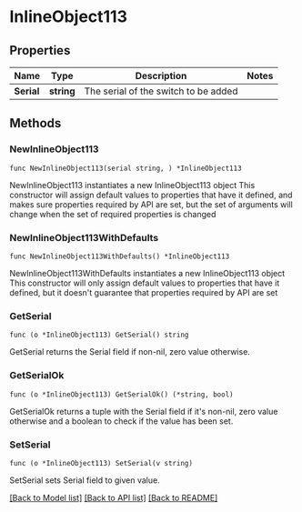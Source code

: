 # InlineObject113

## Properties

Name | Type | Description | Notes
------------ | ------------- | ------------- | -------------
**Serial** | **string** | The serial of the switch to be added | 

## Methods

### NewInlineObject113

`func NewInlineObject113(serial string, ) *InlineObject113`

NewInlineObject113 instantiates a new InlineObject113 object
This constructor will assign default values to properties that have it defined,
and makes sure properties required by API are set, but the set of arguments
will change when the set of required properties is changed

### NewInlineObject113WithDefaults

`func NewInlineObject113WithDefaults() *InlineObject113`

NewInlineObject113WithDefaults instantiates a new InlineObject113 object
This constructor will only assign default values to properties that have it defined,
but it doesn't guarantee that properties required by API are set

### GetSerial

`func (o *InlineObject113) GetSerial() string`

GetSerial returns the Serial field if non-nil, zero value otherwise.

### GetSerialOk

`func (o *InlineObject113) GetSerialOk() (*string, bool)`

GetSerialOk returns a tuple with the Serial field if it's non-nil, zero value otherwise
and a boolean to check if the value has been set.

### SetSerial

`func (o *InlineObject113) SetSerial(v string)`

SetSerial sets Serial field to given value.



[[Back to Model list]](../README.md#documentation-for-models) [[Back to API list]](../README.md#documentation-for-api-endpoints) [[Back to README]](../README.md)


